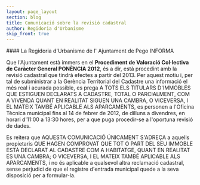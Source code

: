 ```yaml
---
layout: page_layout
section: blog
title: Comunicació sobre la revisió cadastral
author: Regidoria d'Urbanisme
skip_front: true
---
```

<div class="center" markdown="1">
#### La Regidoria d'Urbanisme de l' Ajuntament de Pego INFORMA 
</div>

Que l'Ajuntament està immers en el **Procediment de Valoració Col·lectiva de Caràcter General PONÈNCIA 2012**, és a dir, està procedint amb la revisió cadastral que tindrà efectes a partir del 2013. Per aquest motiu i, per tal de subministrar a la Gerència Territorial del Cadastre una informació el més real i acurada possible, es prega A TOTS ELS TITULARS D'IMMOBLES QUE ESTIGUEN DECLARATS A CADASTRE, TOTAL O PARCIALMENT, COM A VIVENDA QUANT EN REALITAT SIGUEN UNA CAMBRA, O VICEVERSA, I EL MATEIX TAMBÉ APLICABLE ALS APARCAMENTS, es personen a l'Oficina Tècnica municipal fins al 14 de febrer de 2012, de dilluns a divendres, en horari d'11:00 a 13:30 hores, per a que puga procedir-se a l'oportuna revisió de dades. 

Es reitera que AQUESTA COMUNICACIÓ ÚNICAMENT S'ADREÇA a aquells propietaris QUE HAGEN COMPROVAT QUE TOT O PART DEL SEU IMMOBLE ESTÀ DECLARAT AL CADASTRE COM A HABITATGE, QUANT EN REALITAT ÉS UNA CAMBRA; O VICEVERSA, I EL MATEIX TAMBÉ APLICABLE ALS APARCAMENTS, i no és aplicable a qualsevol altra reclamació cadastral, sense perjudici de que el registre d'entrada municipal quede a la seva disposició per a formular-la.